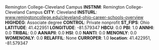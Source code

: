 
Remington College-Cleveland Campus
**INSTNM**: Remington College-Cleveland Campus 
**CITY**: Cleveland 
**INSTURL**: www.remingtoncollege.edu/cleveland-ohio-career-schools-overview 
**HIGHDEG**: Associate degree 
**CONTROL**: Private nonprofit 
**ST_FIPS**: Ohio 
**LATITUDE**: 41.422951 
**LONGITUDE**: -81.579347 
**HBCU**: 0.0 
**PBI**: 1.0 
**ANNHI**: 0.0 
**TRIBAL**: 0.0 
**AANAPII**: 0.0 
**HSI**: 0.0 
**NANTI**: 0.0 
**MENONLY**: 0.0 
**WOMENONLY**: 0.0 
**RELAFFIL**: None 
**CURROPER**: 1.0 
**location**: 41.422951, -81.579347 